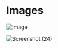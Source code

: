 # Images
![image](https://user-images.githubusercontent.com/94183432/143384059-fbf09b6a-a62f-4317-abf9-29cd1700c654.png)

![Screenshot (24)](https://user-images.githubusercontent.com/94183432/143394748-a9195d54-b52c-4ded-a0a2-4c1daed9845d.png)
